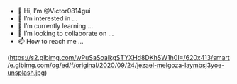 - 👋 Hi, I’m @Victor0814gui
- 👀 I’m interested in ...
- 🌱 I’m currently learning ...
- 💞️ I’m looking to collaborate on ...
- 📫 How to reach me ...

<!---
Victor0814gui/Victor0814gui is a ✨ special ✨ repository because its `README.md` (this file) appears on your GitHub profile.
You can click the Preview link to take a look at your changes.
--->
(https://s2.glbimg.com/wPuSaSoaikgSTYXHd8DKhSW1h0I=/620x413/smart/e.glbimg.com/og/ed/f/original/2020/09/24/jezael-melgoza-laymbsj3yoe-unsplash.jpg)
